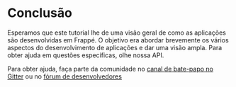 # Conclusão


Esperamos que este tutorial lhe de uma visão geral de como as aplicações são desenvolvidas em Frappé. O objetivo era abordar brevemente os vários aspectos do desenvolvimento de aplicações e dar uma visão ampla. Para obter ajuda em questões específicas, olhe nossa API.

Para obter ajuda, faça parte da comunidade no [canal de bate-papo no Gitter](https://gitter.im/frappe/erpnext) ou no [fórum de desenvolvedores](https://discuss.erpnext.com)
